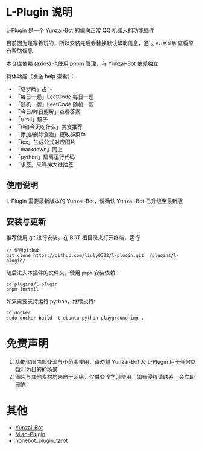 # L-Plugin 说明

L-Plugin 是一个 Yunzai-Bot 的偏向正常 QQ 机器人的功能插件

目前因为是写着玩的，所以安装完后会替换默认帮助信息，通过 `#云崽帮助` 查看原有帮助信息

本仓库依赖 (axios) 也使用 pnpm 管理，与 Yunzai-Bot 依赖独立

具体功能（发送 help 查看）：

- 「塔罗牌」占卜
- 「每日一题」LeetCode 每日一题
- 「随机一题」LeetCode 随机一题
- 「今日/昨日题解」查看答案
- 「r/roll」骰子
- 「(咱)今天吃什么」美食推荐
- 「添加/删除食物」更改群菜单
- 「tex」生成公式对应图片
- 「markdown」同上
- 「python」隔离运行代码
- 「求签」来鸣神大社抽签

## 使用说明

L-Plugin 需要最新版本的 Yunzai-Bot，请确认 Yunzai-Bot 已升级至最新版

## 安装与更新

推荐使用 git 进行安装。在 BOT 根目录夹打开终端，运行

```
// 使用github
git clone https://github.com/liuly0322/l-plugin.git ./plugins/l-plugin/
```

随后进入本插件的文件夹，使用 `pnpm` 安装依赖：

```
cd plugins/l-plugin
pnpm install
```

如果需要支持运行 python，继续执行:

```
cd docker
sudo docker build -t ubuntu-python-playground-img .
```

# 免责声明

1. 功能仅限内部交流与小范围使用，请勿将 Yunzai-Bot 及 L-Plugin 用于任何以盈利为目的的场景
2. 图片与其他素材均来自于网络，仅供交流学习使用，如有侵权请联系，会立即删除

# 其他

- [Yunzai-Bot](https://github.com/Le-niao/Yunzai-Bot)
- [Miao-Plugin](https://github.com/yoimiya-kokomi/Miao-plugin)
- [nonebot_plugin_tarot](https://github.com/MinatoAquaCrews/nonebot_plugin_tarot)
